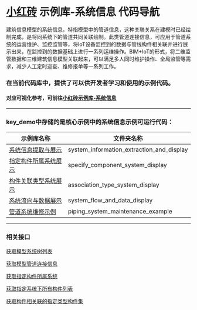 # [小红砖](www.bos.xyz) 示例库-系统信息 代码导航

建筑信息模型的系统信息，特指模型中的管道信息，这种关联关系在建模时已经绘制完成，是将同系统下的管道共同关联绘制。此类管道连接信息，可应用于管道系统的运营维护、监控监管等，将IoT设备监控到的数据与管线构件相关联并进行展示出来，在监控到的数据基础上进行一系列运维操作。BIM+IoT的形式，将二维监管数据和三维建筑信息模型关联起来，可以满足多人同时维护操作、全局监管等需求，减少人工定时巡查、维修报单等一系列工作。


### 在当前代码库中，提供了可以供开发者学习和使用的示例代码。  
#### 对应可视化参考，可前往[小红砖示例库-系统信息](https://www.bos.xyz/examples/#systemInformation-xhz)

---

### key_demo中存储的是核心示例中的系统信息示例可运行代码：

示例库名称 | 文件夹名称 
------------ | ------------- 
[系统信息提取与展示](https://www.bos.xyz/examples/system_extraction_display.html?source=git) | system_information_extraction_and_display 
[指定构件所属系统展示](https://www.bos.xyz/examples/specify_component_display.html?source=git) | specify_component_system_display
[构件关联类型系统展示](https://www.bos.xyz/examples/association_type_display.html?source=git) | association_type_system_display
[系统流向与数据展示](https://www.bos.xyz/examples/system_flow_data_display.html?source=git) | system_flow_and_data_display
[管道系统维修示例](https://www.bos.xyz/examples/piping_system_maintenance.html?source=git) | piping_system_maintenance_example

---
### 相关接口

[获取模型系统树列表](https://www.bos.xyz/guides/swapi/getSystemTree?source=git)

[获取模型管道连接信息](https://www.bos.xyz/guides/swapi/getPipeConnectionInfo?source=git)

[获取指定构件所属系统](https://www.bos.xyz/guides/swapi/getSystemKeyByComponentId?source=git)

[获取指定系统下所有构件列表](https://www.bos.xyz/guides/swapi/getComponentBySystemKey?source=git)

[获取构件相关联的指定类型构件集](https://www.bos.xyz/guides/swapi/getAssociatedComponentByComponentId?source=git)
